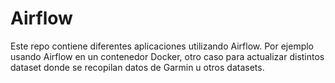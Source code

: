 # Airflow
Este repo contiene diferentes aplicaciones utilizando Airflow. Por ejemplo usando Airflow en un contenedor Docker, otro caso para actualizar distintos dataset donde se recopilan datos de Garmin u otros datasets.
